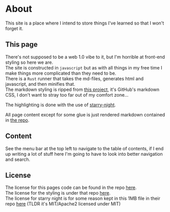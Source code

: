 # About

This site is a place where I intend to store things I've learned so that I won't forget it.

## This page

There's not supposed to be a web 1.0 vibe to it, but I'm horrible at front-end styling so here we are.  
The site is constructed in `javascript` but
as with all things in my free time I make things more complicated than they need to be.   
There is a `Rust` runner that takes the md-files, generates html and javascript, and then minifies
that.  
The markdown styling is ripped from [this project](https://github.com/sindresorhus/github-markdown-css),
it's GitHub's markdown CSS, I don't want to stray too far out of my comfort zone...

The highlighting is done with the use of [starry-night](https://github.com/wooorm/starry-night).

All page content except for some glue is just rendered markdown contained
in [the repo](https://github.com/MarcusGrass/marcusgrass.github.io).

## Content

See the menu bar at the top left to navigate to the table of contents,
if I end up writing a lot of stuff here I'm going to have to look into better navigation and search.

## License

The license for this pages code can be found in the
repo [here](https://github.com/MarcusGrass/marcusgrass.github.io/blob/main/LICENSE).  
The license for the styling is under that
repo [here](https://github.com/sindresorhus/github-markdown-css/blob/main/license).  
The license for starry night is for some reason kept in this 1MB file in their repo
[here](https://github.com/wooorm/starry-night/blob/c73aac7b8bff41ada86747f668dd932a791b851b/notice)
(TLDR it's MIT/Apache2 licensed under MIT)  
